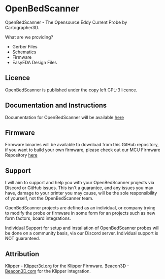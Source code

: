 # OpenBedScanner
OpenBedScanner - The Opensource Eddy Current Probe by Cartographer3D. 

What are we providing? 

- Gerber Files
- Schematics
- Firmware
- EasyEDA Design Files

## Licence

OpenBedScanner is published under the copy left GPL-3 licence.

## Documentation and Instructions

Documentation for OpenBedScanner will be available [here](https://docs.cartographer3d.com)

## Firmware

Firmware binaries will be available to download from this GitHub repository, if you want to build your own firmware, please check out our MCU Firmware Repository [here](https://github.com/Cartographer3D/MCU-Firmware---Based-on-Klipper)

## Support 

I will aim to support and help you with your OpenBedScanner projects via Discord or GitHub issues. This isn't a guarantee, and any issues you may have, damage to your printer you may cause, will be the sole responsibility of yourself, not the OpenBedScanner team. 

OpenBedScanner projects are defined as an individual, or company trying to modify the probe or firmware in some form for an projects such as new form factors, board integrations. 

Individual Support for setup and installation of OpenBedScanner probes will be done on a community basis, via our Discord server. Individual support is NOT guaranteed. 

## Attribution 

Klipper - [Klipper3d.org](https://www.klipper3d.org/) for the Klipper Firmware.
Beacon3D - [Beacon3D.com](https://beacon3d.com/) for the Klipper integration. 

